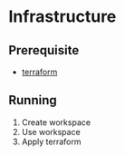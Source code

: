 # Infrastructure #

## Prerequisite ##

* [terraform](https://www.terraform.io/)

## Running ##

1. Create workspace
1. Use workspace
1. Apply terraform
